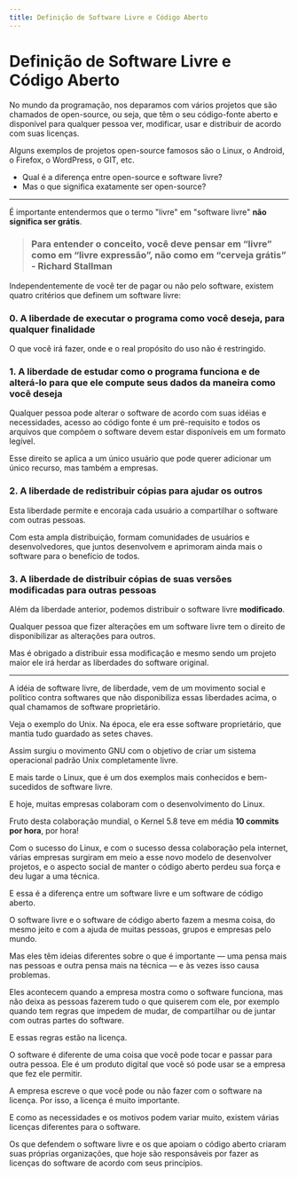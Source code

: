 ```yaml
---
title: Definição de Software Livre e Código Aberto
---
```

# Definição de Software Livre e Código Aberto

No mundo da programação, nos deparamos com vários projetos que são chamados de open-source, ou seja, que têm o seu código-fonte aberto e disponível para qualquer pessoa ver, modificar, usar e distribuir de acordo com suas licenças.

Alguns exemplos de projetos open-source famosos são o Linux, o Android, o Firefox, o WordPress, o GIT, etc.

- Qual é a diferença entre open-source e software livre? 
- Mas o que significa exatamente ser open-source?
- ---

É importante entendermos que o termo "livre" em "software livre" **não significa ser grátis**.

> ### Para entender o conceito, você deve pensar em “livre” como em “livre expressão”, não como em “cerveja grátis” - Richard Stallman

Independentemente de você ter de pagar ou não pelo software, existem quatro critérios que
definem um software livre:

### 0. A liberdade de executar o programa como você deseja, para qualquer finalidade

O que você irá fazer, onde e o real propósito do uso não é restringido.

### 1. A liberdade de estudar como o programa funciona e de alterá-lo para que ele compute seus dados da maneira como você deseja

Qualquer pessoa pode alterar o software de acordo com suas idéias e necessidades, acesso ao código fonte é um pré-requisito e todos os arquivos que compõem o software devem estar disponíveis em um formato legível. 

Esse direito se aplica a um único usuário que pode querer adicionar um único recurso, mas também a empresas.

### 2. A liberdade de redistribuir cópias para ajudar os outros

Esta liberdade permite e encoraja cada usuário a compartilhar o software com outras pessoas.

Com esta ampla distribuição, formam comunidades de usuários e desenvolvedores, que juntos desenvolvem e aprimoram ainda mais o software para o benefício de todos.

### 3. A liberdade de distribuir cópias de suas versões modificadas para outras pessoas

Além da liberdade anterior, podemos distribuir o software livre **modificado**.  

Qualquer pessoa que fizer alterações em um software livre tem o direito de disponibilizar as alterações para outros.

Mas é obrigado a distribuir essa modificação e mesmo sendo um projeto maior ele irá herdar as liberdades do software original.

---

A idéia de software livre, de liberdade, vem de um movimento social e político contra softwares que não disponibiliza essas liberdades acima, o qual chamamos de software proprietário.

Veja o exemplo do Unix. Na época, ele era esse software proprietário, que mantia tudo guardado as setes chaves.

Assim surgiu o movimento GNU com o objetivo de criar um sistema operacional padrão Unix completamente livre.

E mais tarde o Linux, que é um dos exemplos mais conhecidos e bem-sucedidos de software livre.

E hoje, muitas empresas colaboram com o desenvolvimento do Linux.

Fruto desta colaboração mundial, o Kernel 5.8 teve em média **10 commits por hora**, por hora!

Com o sucesso do Linux, e com o sucesso dessa colaboração pela internet, várias empresas surgiram em meio a esse novo modelo de desenvolver projetos, e o aspecto social de manter o código aberto perdeu sua força e deu lugar a uma técnica.

E essa é a diferença entre um software livre e um software de código aberto.

O software livre e o software de código aberto fazem a mesma coisa, do mesmo jeito e com a ajuda de muitas pessoas, grupos e empresas pelo mundo. 

Mas eles têm ideias diferentes sobre o que é importante — uma pensa mais nas pessoas e outra pensa mais na técnica — e às vezes isso causa problemas. 

Eles acontecem quando a empresa mostra como o software funciona, mas não deixa as pessoas fazerem tudo o que quiserem com ele, por exemplo quando tem regras que impedem de mudar, de compartilhar ou de juntar com outras partes do software.

E essas regras estão na licença.

O software é diferente de uma coisa que você pode tocar e passar para outra pessoa. Ele é um produto digital que você só pode usar se a empresa que fez ele permitir. 

A empresa escreve o que você pode ou não fazer com o software na licença. Por isso, a licença é muito importante.

E como as necessidades e os motivos podem variar muito, existem várias licenças diferentes para o software.

Os que defendem o software livre e os que apoiam o código aberto criaram suas próprias organizações, que hoje são responsáveis por fazer as licenças do software de acordo com seus princípios.